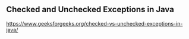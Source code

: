 ## Checked and Unchecked Exceptions in Java
https://www.geeksforgeeks.org/checked-vs-unchecked-exceptions-in-java/